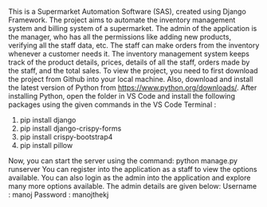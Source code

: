 This is a Supermarket Automation Software (SAS), created using Django Framework. The project aims to automate the inventory management system and billing system of a supermarket. The admin of the application is the manager, who has all the permissions like adding new products, verifying all the staff data, etc. The staff can make orders from the inventory whenever a customer needs it. The inventory management system keeps track of the product details, prices, details of all the staff, orders made by the staff, and the total sales.
To view the project, you need to first download the project from Github into your local machine. Also, download and install the latest version of Python from https://www.python.org/downloads/. After installing Python, open the folder in VS Code and install the following packages using the given commands in the VS Code Terminal :
1. pip install django
2. pip install django-crispy-forms
3. pip install crispy-bootstrap4
4. pip install pillow

Now, you can start the server using the command: python manage.py runserver
You can register into the application as a staff to view the options available. You can also login as the admin into the application and explore many more options available. The admin details are given below:
Username : manoj
Password : manojthekj


